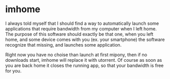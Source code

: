 # imhome
I always told myself that I should find a way to automatically launch some applications that require bandwidth from my computer when I left home.
The purpose of this software should exactly be that one, when you left home, and some device comes with you (ex. your smartphone)
the software recognize that missing, and launches some application.

Right now you have no choise than launch at first mipony, then if no downloads start, imhome will replace it with utorrent.
Of course as soon as you are back home it closes the running app, so that your bandwidth is free for you.
